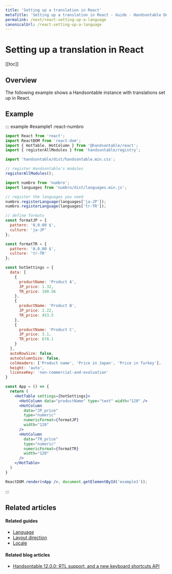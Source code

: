 ```yaml
---
title: 'Setting up a translation in React'
metaTitle: 'Setting up a translation in React - Guide - Handsontable Documentation'
permalink: /next/react-setting-up-a-language
canonicalUrl: /react-setting-up-a-language
---
```


# Setting up a translation in React

[[toc]]

## Overview

The following example shows a Handsontable instance with translations set up in React.

## Example

::: example #example1 :react-numbro
```jsx
import React from 'react';
import ReactDOM from 'react-dom';
import { HotTable, HotColumn } from '@handsontable/react';
import { registerAllModules } from 'handsontable/registry';

import 'handsontable/dist/handsontable.min.css';

// register Handsontable's modules
registerAllModules();

import numbro from 'numbro';
import languages from 'numbro/dist/languages.min.js';

// register the languages you need
numbro.registerLanguage(languages['ja-JP']);
numbro.registerLanguage(languages['tr-TR']);

// define formats
const formatJP = {
  pattern: '0,0.00 $',
  culture: 'ja-JP'
};

const formatTR = {
  pattern: '0,0.00 $',
  culture: 'tr-TR'
};

const hotSettings = {
  data: [
    {
      productName: 'Product A',
      JP_price: 1.32,
      TR_price: 100.56
    },
    {
      productName: 'Product B',
      JP_price: 2.22,
      TR_price: 453.5
    },
    {
      productName: 'Product C',
      JP_price: 3.1,
      TR_price: 678.1
    }
  ],
  autoRowSize: false,
  autoColumnSize: false,
  colHeaders: ['Product name', 'Price in Japan', 'Price in Turkey'],
  height: 'auto',
  licenseKey: 'non-commercial-and-evaluation'
}

const App = () => {
  return (
    <HotTable settings={hotSettings}>
      <HotColumn data="productName" type="text" width="120" />
      <HotColumn
        data="JP_price"
        type="numeric"
        numericFormat={formatJP}
        width="120"
      />
      <HotColumn
        data="TR_price"
        type="numeric"
        numericFormat={formatTR}
        width="120"
      />
    </HotTable>
  )
}

ReactDOM.render(<App />, document.getElementById('example1'));
```
:::

## Related articles

#### Related guides

- [Language](@/guides/internationalization/language.md)
- [Layout direction](@/guides/internationalization/layout-direction.md)
- [Locale](@/guides/internationalization/locale.md)

#### Related blog articles

- [Handsontable 12.0.0: RTL support, and a new keyboard shortcuts API](https://handsontable.com/blog/handsontable-12.0.0-data-grid-rtl-support-and-a-new-keyboard-shortcuts-api)